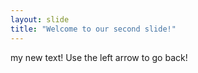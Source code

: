 ```yaml
---
layout: slide
title: "Welcome to our second slide!"
---
```

my new text!
Use the left arrow to go back!

